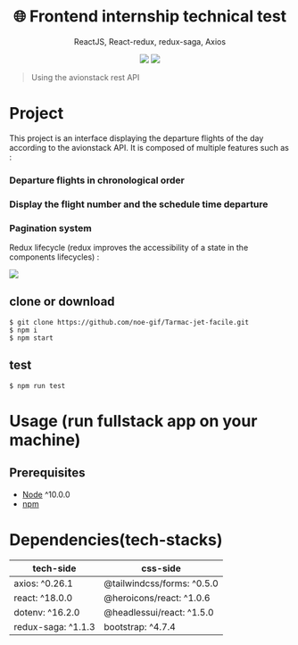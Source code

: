 <h1 align="center">
🌐 Frontend internship technical test
</h1>
<p align="center">
ReactJS, React-redux, redux-saga, Axios
</p>

<p align="center">
      <img src="https://travis-ci.com/amazingandyyy/mern.svg?branch=master" />
      <img src="https://circleci.com/gh/amazingandyyy/mern.svg?style=svg" />
</p>

> Using the avionstack rest API

# Project
This project is an interface displaying the departure flights of the day according to the avionstack API.
It is composed of multiple features such as :
### Departure flights in chronological order
### Display the flight number and the schedule time departure
### Pagination system

Redux lifecycle (redux improves the accessibility of a state in the components lifecycles) :

<img src="https://cdn.discordapp.com/attachments/965224699367927808/965746656052138085/redux-lifecycle.png" />

## clone or download
```terminal
$ git clone https://github.com/noe-gif/Tarmac-jet-facile.git
$ npm i
$ npm start
```

## test
```terminal
$ npm run test
```

# Usage (run fullstack app on your machine)

## Prerequisites
- [Node](https://nodejs.org/en/download/) ^10.0.0
- [npm](https://nodejs.org/en/download/package-manager/)


# Dependencies(tech-stacks)
tech-side | css-side
--- | ---
axios: ^0.26.1 | @tailwindcss/forms: ^0.5.0
react: ^18.0.0 | @heroicons/react: ^1.0.6
dotenv: ^16.2.0 | @headlessui/react: ^1.5.0
redux-saga: ^1.1.3 | bootstrap: ^4.7.4
